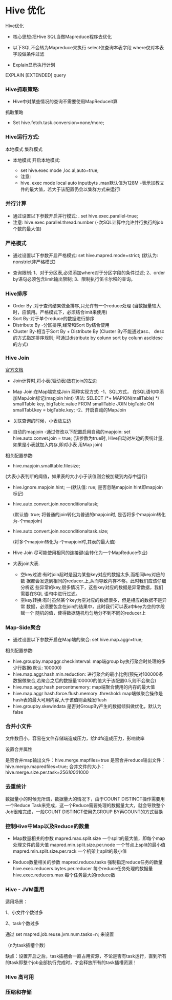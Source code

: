 # Hive 优化

Hive优化
- 核心思想:把Hive SQL当做Mapreduce程序去优化

- 以下SQL不会转为Mapreduce来执行
select仅查询本表字段
where仅对本表字段做条件过滤

- Explain显示执行计划

EXPLAIN [EXTENDED] query

### Hive抓取策略:

- Hive中对某些情况的查询不需要使用MapReduceit算

抓取策略

- Set hive.fetch.task.conversion=none/more;



### Hive运行方式:

本地模式
集群模式

- 本地模式
	开启本地模式: 
	
	- 	set hive.exec mode ,loc al,auto=true;
	- 注意:
	- hive. exec mode local auto inputbyts .max默认值为128M
	-表示加教文件的最大值，若大于该配置仍会以集群方式来运行!

### 并行计算

- 通过设置以下参数开启并行模式: .
 set hive.exec.parallel-tnue;
- 注意: hive.exec parallel.thread.number
 (-次SQL计算中允许并行执行的job个数的最大值)

### 严格模式

- 通过设置以下参数开启严格模式:
	set hive.mapred.mode=strict;
	(默认为: nonstrict非严格模式)

- 查询限制:
1、对于分区表,必须添加where对于分区字段的条件过滤;
2、order by语句必须包含limit输出限制;
3、限制执行笛卡尔积的查询。

### Hive排序

- Order By .对于查询结果做全排序,只允许有一个reduce处理
(当数据量较大时，应慎用。严格模式下，必须结合imit来使用)
- Sort By-对于单个reduce的数据进行排序
- Distribute By -分区排序,经常和Sort By结合使用
- Cluster By-相当于Sort By + Distribute By
(Cluster By不能通过asc、 desc的方式指定排序规则;
可通过distribute by colunn sort by colunn ascldesc的方式)

### Hive Join

[官方文档](https://cwiki.apache.org/confluence/display/Hive/LanguageManual+Joins)

- Join计算时,将小表(驱动表)放在join的左边
- Map Join:在Map端完成Join
两种实现方式:
-1、SQL方式， 在SQL语句中添加MapJoin标记(mapjoin hint)
语法:
SELECT /*+ MAPION(mallTable) */ smallTable key, bigTable.value
FROM smallTable JOIN bigTable ON smallTabl.key = bigTable.key;
-2、开启自动的MapJoin
- 关联查询的时候，小表放左边



- 自动的mapjoin
  -通过修改以下配置启用自动的mapjoin:
  set hive.auto.convet.join = true;
  (该参数为true时, Hive自动对左边的表统计量,如果是小表就加入内存,即对小表
  用Map join)

 相关配置参数:

- hive.mapjoin.smalltable.filesize;

(大表小表判断的阈值，如果表的大小小于该值则会被加载到内存中运行)

- hive.ignore.mapjoin.hint;
  一(默认值: rue; 是否忽略mapjoin hint即mapjoin标记)

- hive.auto.convert.join.noconditionaltask;

  (默认值: true; 将普通的join转化为普通的mapjoin时, 是否将多个mapjoin转化为-个mapjoin)

- hive.auto.convert.join.noconditionaltask.size;

  (将多个mapjoin转化为-个mapjoin时,其表的最大值)

- Hive Join
  尽可能使用相同的连接键(会转化为一个MapReduce作业)

- 大表join大表.
  - 空key过滤:有时join超时是因为某些key对应的数据太多,而相同key对应的数
    据都会发送到相同的reducer.上,从而导致内存不够。此时我们应该仔细分析这
    些异常的key,很多情况下，这些key对应的数据是异常数据，我们需要在SQL
    语句中进行过滤。
  - 空key转换:有时虽然某个key为空对应的数据很多，但是相应的数据不是异常
    数据，必须要包含在join的结果中，此时我们可以表a中key为空的字段赋一个
    随机的值，使得数据随机均匀地分不到不同的reducer上

### Map-Side聚合

- 通过设置以下参数开启在Map端的聚合:
  set hive.map.aggr=true;

相关配置参数:
- hive.groupby.mapaggr.checkinterval:
map端group by执行聚合时处理的多少行数据(默认: 100000)
- hive.map.aggr.hash.min.reduction:
进行聚合的最小比例(预先对100000条数据做聚合,若聚合之后的数据量100000的值大于该配置0.5,则不会聚合)
- hive.map.aggr.hash.percentmemory:
map端聚合使用的内存的最大值
- hive.map.aggr hash.force.flush.memory .threshold:
map端做聚合操作是hash表的最大可用内容,大于该值则会触发flush
- hive.groupby.skewindata
是否对GroupBy产生的数据倾斜做优化，默认为false



### 合并小文件

文件数目小，容易在文件存储端造成压力，给hdfs造成压力，影响效率

设置合并属性

是否合并map输出文件：hive.merge.mapfiles=true
是否合并reduce输出文件：hive.merge.mapredfiles=true;
合并文件的大小：hive.merge.size.per.task=256*1000*1000

### 去重统计

数据量小的时候无所谓，数据量大的情况下，由于COUNT DISTINCT操作需要用一个Reduce Task来完成，这一个Reduce需要处理的数据量太大，就会导致整个Job很难完成，一般COUNT DISTINCT使用先GROUP BY再COUNT的方式替换

### 控制Hive中Map以及Reduce的数量

- Map数量相关的参数
  mapred.max.split.size
  一个split的最大值，即每个map处理文件的最大值
  mapred.min.split.size.per.node
  一个节点上split的最小值
  mapred.min.split.size.per.rack
  一个机架上split的最小值

- Reduce数量相关的参数
  mapred.reduce.tasks
  强制指定reduce任务的数量
  hive.exec.reducers.bytes.per.reducer
  每个reduce任务处理的数据量
  hive.exec.reducers.max
  每个任务最大的reduce数



### Hive - JVM重用

适用场景：

1、小文件个数过多

2、task个数过多

通过 set mapred.job.reuse.jvm.num.tasks=n; 来设置

（n为task插槽个数）

缺点：设置开启之后，task插槽会一直占用资源，不论是否有task运行，直到所有的task即整个job全部执行完成时，才会释放所有的task插槽资源！



### Hive 高可用





### 压缩和存储

